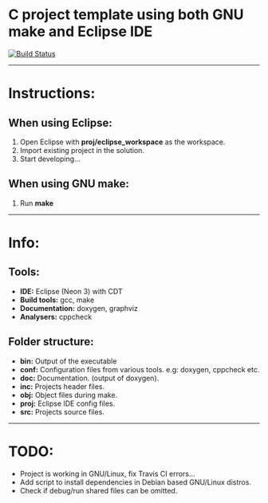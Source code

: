 # C project template using both GNU make and Eclipse IDE

[![Build Status](https://travis-ci.org/TediCreations/C-with-make.svg?branch=master)](https://travis-ci.org/TediCreations/C-with-make)

------

# Instructions:

## When using Eclipse:

1. Open Eclipse with **proj/eclipse_workspace** as the workspace.
2. Import existing project in the solution.
3. Start developing...

## When using GNU make:

1. Run **make**

------
# Info:

## Tools:

- **IDE:**              Eclipse (Neon 3) with CDT
- **Build tools:**      gcc, make
- **Documentation:**    doxygen, graphviz
- **Analysers:**        cppcheck

## Folder structure:

- **bin:**              Output of the executable
- **conf:**             Configuration files from various tools. e.g: doxygen, cppcheck etc.
- **doc:**              Documentation. (output of doxygen).
- **inc:**              Projects header files.
- **obj:**              Object files during make.
- **proj:**             Eclipse IDE config files.
- **src:**              Projects source files.

------

# TODO:

- Project is working in GNU/Linux, fix Travis CI errors...
- Add script to install dependencies in Debian based GNU/Linux distros.
- Check if debug/run shared files can be omitted.